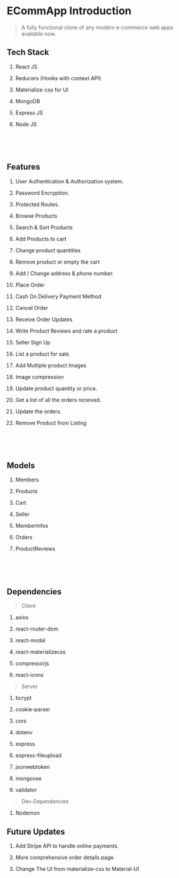 # ECommApp Introduction

> A fully functional clone of any modern e-commerce web apps available now.

## Tech Stack

1. <p>React JS<p>
1. <p>Reducers (Hooks with context API)<p>
1. <p>Materialize-css for UI<p>
1. <p>MongoDB<p>
1. <p>Express JS<p>
1. <p>Node JS</p>

<br>
<br>
<br>

## Features

1. <p>User Authentication &amp; Authorization system.</p>
1. <p>Password Encryption.</p>
1. <p>Protected Routes.</p>
1. <p>Browse Products</p>
1. <p>Search &amp; Sort Products</p>
1. <p>Add Products to cart</p>
1. <p>Change product quantities</p>
1. <p>Remove product or empty the cart</p>
1. <p>Add / Change address &amp; phone number.</p>
1. <p>Place Order</p>
1. <p>Cash On Delivery Payment Method</p>
1. <p>Cancel Order</p>
1. <p>Receive Order Updates</p>
1. <p>Write Product Reviews and rate a product</p>
1. <p>Seller Sign Up</p>
1. <p>List a product for sale.</p>
1. <p>Add Multiple product Images</p>
1. <p>Image compression</p>
1. <p>Update product quantity or price.</p>
1. <p>Get a list of all the orders received.</p>
1. <p>Update the orders.</p>
1. <p>Remove Product from Listing</p>

<br>
<br>
<br>

## Models

1. <p>Members</p>
1. <p>Products</p>
1. <p>Cart</p>
1. <p>Seller</p>
1. <p>MemberInfos</p>
1. <p>Orders</p>
1. <p>ProductReviews</p>

<br>
<br>
<br>

## Dependencies

> Client

1. <p>axios</p>
1. <p>react-router-dom</p>
1. <p>react-modal</p>
1. <p>react-materializecss</p>
1. <p>compressorjs</p>
1. <p>react-icons</p>

> Server

1. <p>bcrypt</p>
1. <p>cookie-parser</p>
1. <p>cors</p>
1. <p>dotenv</p>
1. <p>express</p>
1. <p>express-fileupload</p>
1. <p>jsonwebtoken</p>
1. <p>mongoose</p>
1. <p>validator</p>

> Dev-Dependencies

1. <p>Nodemon</p>

## Future Updates

1. <p>Add Stripe API to handle online payments.</p>
1. <p>More comprehensive order details page.</p>
1. <p>Change The UI from materialize-css to Material-UI</p>
